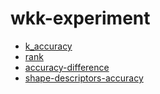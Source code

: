 # wkk-experiment

- [k_accuracy](https://yancongwen.cn/wkk-experiment/k_accuracy.html)
- [rank](https://yancongwen.cn/wkk-experiment/rank.html)
- [accuracy-difference](https://yancongwen.cn/wkk-experiment/accuracy-difference.html)
- [shape-descriptors-accuracy](https://yancongwen.cn/wkk-experiment/shape-descriptors-accuracy.html)
